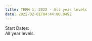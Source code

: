 ```yaml
---
title: TERM 1, 2022 - All year levels
date: 2022-02-01T04:44:00.049Z
---
```

Start Dates:  
All year levels.